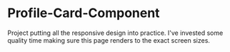 # Profile-Card-Component
Project putting all the responsive design into practice. I've invested some quality time making sure this page renders to the exact screen sizes. 

